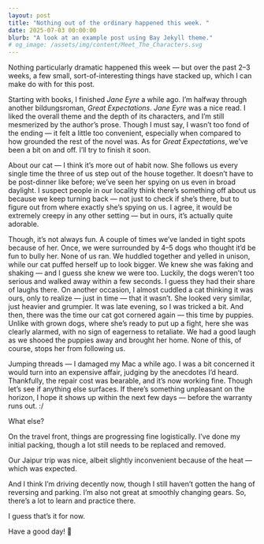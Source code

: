 ```yaml
---
layout: post
title: "Nothing out of the ordinary happened this week. "
date: 2025-07-03 00:00:00
blurb: "A look at an example post using Bay Jekyll theme."
# og_image: /assets/img/content/Meet_The_Characters.svg
---
```


Nothing particularly dramatic happened this week — but over the past 2–3 weeks, a few small, sort-of-interesting things have stacked up, which I can make do with for this post.

Starting with books, I finished <i>Jane Eyre</i> a while ago. I’m halfway through another bildungsroman, <i>Great Expectations</i>. <i>Jane Eyre</i> was a nice read. I liked the overall theme and the depth of its characters, and I’m still mesmerized by the author’s prose. Though I must say, I wasn’t too fond of the ending — it felt a little too convenient, especially when compared to how grounded the rest of the novel was. As for <i>Great Expectations</i>, we’ve been a bit on and off. I’ll try to finish it soon.

About our cat — I think it’s more out of habit now. She follows us every single time the three of us step out of the house together. It doesn’t have to be post-dinner like before; we’ve seen her spying on us even in broad daylight. I suspect people in our locality think there’s something off about us because we keep turning back — not just to check if she’s there, but to figure out from where exactly she’s spying on us. I agree, it would be extremely creepy in any other setting — but in ours, it’s actually quite adorable.

Though, it’s not always fun. A couple of times we’ve landed in tight spots because of her. Once, we were surrounded by 4–5 dogs who thought it’d be fun to bully her. None of us ran. We huddled together and yelled in unison, while our cat puffed herself up to look bigger. We knew she was faking and shaking — and I guess she knew we were too. Luckily, the dogs weren’t too serious and walked away within a few seconds. I guess they had their share of laughs there. On another occasion, I almost cuddled a cat thinking it was ours, only to realize — just in time — that it wasn’t. She looked very similar, just heavier and grumpier. It was late evening, so I was tricked a bit.
And then, there was the time our cat got cornered again — this time by puppies. Unlike with grown dogs, where she’s ready to put up a fight, here she was clearly alarmed, with no sign of eagerness to retaliate. We had a good laugh as we shooed the puppies away and brought her home.
None of this, of course, stops her from following us.

Jumping threads — I damaged my Mac a while ago. I was a bit concerned it would turn into an expensive affair, judging by the anecdotes I’d heard. Thankfully, the repair cost was bearable, and it’s now working fine. Though let’s see if anything else surfaces. If there’s something unpleasant on the horizon, I hope it shows up within the next few days — before the warranty runs out. :/

What else?

On the travel front, things are progressing fine logistically. I’ve done my initial packing, though a lot still needs to be replaced and removed.

Our Jaipur trip was nice, albeit slightly inconvenient because of the heat — which was expected.

And I think I’m driving decently now, though I still haven’t gotten the hang of reversing and parking. I’m also not great at smoothly changing gears. So, there’s a lot to learn and practice there.

I guess that’s it for now.

Have a good day! 🌸
